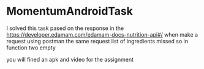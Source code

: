 # MomentumAndroidTask

I solved this task pased on the response in the https://developer.edamam.com/edamam-docs-nutrition-api#/
when make a request using postman the same request list of ingredients missed so in function two empty


you will fined an apk and video for the assignment
